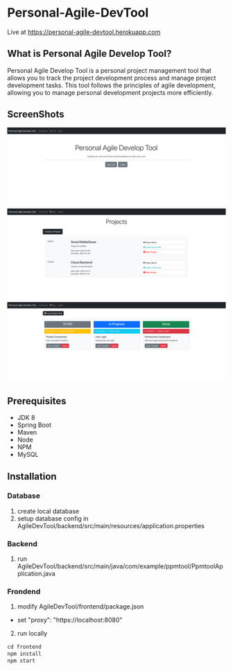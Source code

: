# Personal-Agile-DevTool
Live at https://personal-agile-devtool.herokuapp.com
## What is Personal Agile Develop Tool?
Personal Agile Develop Tool is a personal project management tool that allows you to track the project development process and manage project development tasks. 
This tool follows the principles of agile development, allowing you to manage personal development projects more efficiently.

## ScreenShots
![](images/Welcome%20Page.png)
![](images/Dashboard.png)
![](images/ProjectBoard.png)

## Prerequisites
- JDK 8
- Spring Boot
- Maven
- Node
- NPM
- MySQL

## Installation
### Database
1. create local database
2. setup database config in AgileDevTool/backend/src/main/resources/application.properties

### Backend
1. run AgileDevTool/backend/src/main/java/com/example/ppmtool/PpmtoolApplication.java

### Frondend
1. modify AgileDevTool/frontend/package.json
  - set "proxy": "https://localhost:8080"
2. run locally
```
cd frontend
npm install
npm start
```
